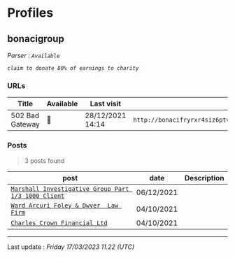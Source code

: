 # Profiles

## **bonacigroup**


_Parser : `Available`_

_`claim to donate 80% of earnings to charity`_

### URLs
| Title | Available | Last visit | fqdn | Screenshot 
|---|---|---|---|---|
| 502 Bad Gateway | 🔴 | 28/12/2021 14:14 | `http://bonacifryrxr4siz6ptvokuihdzmjzpveruklxumflz5thmkgauty2qd.onion` | ❌ | 

### Posts

> 3 posts found

| post | date | Description
|---|---|---|
| [`Marshall Investigative Group Part 1/3 1000 Client`](https://google.com/search?q=Marshall+Investigative+Group+Part+1%2F3+1000+Client) | 06/12/2021 |   |
| [`Ward Arcuri Foley & Dwyer  Law Firm`](https://google.com/search?q=Ward+Arcuri+Foley+%26+Dwyer+%7C+Law+Firm) | 04/10/2021 |   |
| [`Charles Crown Financial Ltd`](https://google.com/search?q=Charles+Crown+Financial+Ltd) | 04/10/2021 |   |

 --- 


Last update : _Friday 17/03/2023 11.22 (UTC)_
